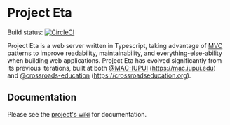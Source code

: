 # Project Eta

Build status: [![CircleCI](https://circleci.com/gh/crossroads-education/eta/tree/master.svg?style=svg)](https://circleci.com/gh/crossroads-education/eta/tree/master)

Project Eta is a web server written in Typescript, taking advantage of
[MVC](https://en.wikipedia.org/wiki/Model-view-controller) patterns
to improve readability, maintainability, and everything-else-ability when building
web applications. Project Eta has evolved significantly from its previous iterations,
built at both [@MAC-IUPUI](https://github.com/MAC-IUPUI) (https://mac.iupui.edu) and
[@crossroads-education](https://github.com/crossroads-education) (https://crossroadseducation.org).

## Documentation

Please see the [project's wiki](https://github.com/crossroads-education/eta/wiki) for documentation.
